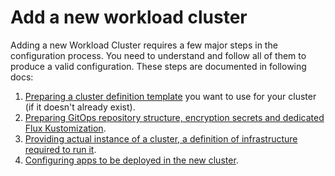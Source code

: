 # Add a new workload cluster

Adding a new Workload Cluster requires a few major steps in the configuration process. You need to
understand and follow all of them to produce a valid configuration. These steps are documented in following docs:

1. [Preparing a cluster definition template](./add_wc_template.md) you want to use for your cluster (if it
   doesn't already exist).
1. [Preparing GitOps repository structure, encryption secrets and dedicated Flux Kustomization](./add_wc_structure.md).
1. [Providing actual instance of a cluster, a definition of infrastructure required to run it](./add_wc_instance.md).
1. [Configuring apps to be deployed in the new cluster](./apps/README.md).
